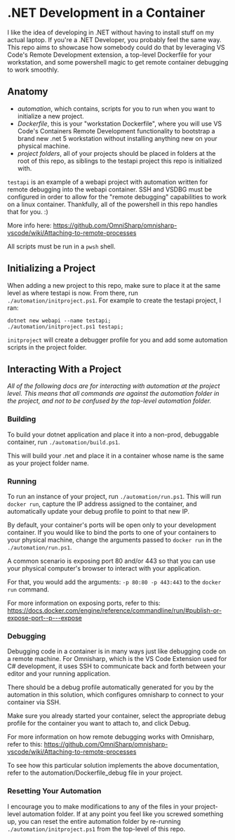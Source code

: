 # .NET Development in a Container #

I like the idea of developing in .NET without having to install stuff on my actual laptop.  If you're a .NET Developer, you probably feel the same way.  This repo aims to showcase how somebody could do that by leveraging VS Code's Remote Development extension, a top-level Dockerfile for your workstation, and some powershell magic to get remote container debugging to work smoothly.

## Anatomy ##
* *automation*, which contains, scripts for you to run when you want to initialize a new project.
* *Dockerfile*, this is your "workstation Dockerfile", where you will use VS Code's Containers Remote Development functionality to bootstrap a brand new .net 5 workstation without installing anything new on your physical machine.
* *project folders*, all of your projects should be placed in folders at the root of this repo, as siblings to the testapi project this repo is initialized with.

`testapi` is an example of a webapi project with automation written for remote debugging into the webapi container.
SSH and VSDBG must be configured in order to allow for the "remote debugging" capabilities to work on a linux container.  Thankfully, all of the powershell in this repo handles that for you. :)

More info here: https://github.com/OmniSharp/omnisharp-vscode/wiki/Attaching-to-remote-processes

All scripts must be run in a `pwsh` shell.

## Initializing a Project ##
When adding a new project to this repo, make sure to place it at the same level as where testapi is now. From there, run `./automation/initproject.ps1`.  For example to create the testapi project, I ran: 
```
dotnet new webapi --name testapi; 
./automation/initproject.ps1 testapi;
```

`initproject` will create a debugger profile for you and add some automation scripts in the project folder.

## Interacting With a Project ##
*All of the following docs are for interacting with automation at the project level.  This means that all commands are against the automation folder in the project, and not to be confused by the top-level automation folder.*

### Building ###

To build your dotnet application and place it into a non-prod, debuggable container, run `./automation/build.ps1`.  

This will build your .net and place it in a container whose name is the same as your project folder name.

### Running ###

To run an instance of your project, run `./automation/run.ps1`.  This will run `docker run`, capture the IP address assigned to the container, and automatically update your debug profile to point to that new IP.

By default, your container's ports will be open only to your development container.  If you would like to bind the ports to one of your containers to your physical machine, change the arguments passed to `docker run` in the `./automation/run.ps1`.

A common scenario is exposing port 80 and/or 443 so that you can use your physical computer's browser to interact with your application.

For that, you would add the arguments: `-p 80:80 -p 443:443` to the `docker run` command.

For more information on exposing ports, refer to this: https://docs.docker.com/engine/reference/commandline/run/#publish-or-expose-port--p---expose

### Debugging ###

Debugging code in a container is in many ways just like debugging code on a remote machine.  For Omnisharp, which is the VS Code Extension used for C# development, it uses SSH to communicate back and forth between your editor and your running application.

There should be a debug profile automatically generated for you by the automation in this solution, which configures omnisharp to connect to your container via SSH.

Make sure you already started your container, select the appropriate debug profile for the container you want to attach to, and click Debug.

For more information on how remote debugging works with Omnisharp, refer to this: https://github.com/OmniSharp/omnisharp-vscode/wiki/Attaching-to-remote-processes

To see how this particular solution implements the above documentation, refer to the automation/Dockerfile_debug file in your project.

### Resetting Your Automation ###

I encourage you to make modifications to any of the files in your project-level automation folder.  If at any point you feel like you screwed something up, you can reset the entire automation folder by re-running `./automation/initproject.ps1` from the top-level of this repo.